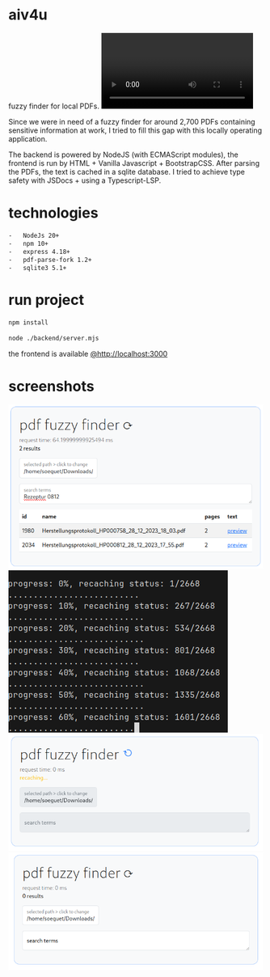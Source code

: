 # aiv4u

fuzzy finder for local PDFs.
![sample](./git/sample.mp4)

Since we were in need of a fuzzy finder for around 2,700 PDFs containing sensitive information at work, I tried to fill this gap with this locally operating application.

The backend is powered by NodeJS (with ECMAScript modules), the frontend is run by HTML + Vanilla Javascript + BootstrapCSS.
After parsing the PDFs, the text is cached in a sqlite database.
I tried to achieve type safety with JSDocs + using a Typescript-LSP.

# technologies

    -   NodeJs 20+
    -   npm 10+
    -   express 4.18+
    -   pdf-parse-fork 1.2+
    -   sqlite3 5.1+

# run project
```sh
npm install
```
```sh
node ./backend/server.mjs
```

the frontend is available [@http://localhost:3000](http://localhost:3000)

# screenshots

![image-1](./git/image-1.png)
![image-2](./git/image-2.png)
![image-3](./git/image-3.png)
![image-4](./git/image-4.png)
